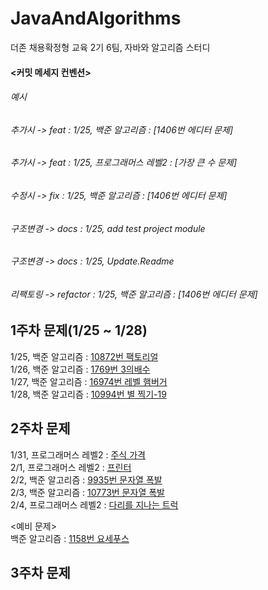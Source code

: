
# JavaAndAlgorithms
더존 채용확정형 교육 2기 6팀, 자바와 알고리즘 스터디 </br>
#### <커밋 메세지 컨벤션>  
###### 예시</br> 
###### 추가시 -> feat : 1/25, 백준 알고리즘 : [1406번 에디터 문제] </br>
###### 추가시 -> feat : 1/25, 프로그래머스 레벨2 : [가장 큰 수 문제] </br>
###### 수정시 -> fix : 1/25, 백준 알고리즘 : [1406번 에디터 문제] </br>
###### 구조변경 -> docs : 1/25, add test project module  </br>
###### 구조변경 -> docs : 1/25, Update.Readme  </br>
###### 리팩토링 -> refactor : 1/25, 백준 알고리즘 : [1406번 에디터 문제] </br>
## 1주차 문제(1/25 ~ 1/28)
1/25, 백준 알고리즘  : [10872번 팩토리얼](https://www.acmicpc.net/problem/10872) </br>
1/26, 백준 알고리즘  : [1769번 3의배수](https://www.acmicpc.net/problem/1769) </br>
1/27, 백준 알고리즘  : [16974번 레벨 햄버거](https://www.acmicpc.net/problem/16974) </br>
1/28, 백준 알고리즘  : [10994번 별 찍기-19](https://www.acmicpc.net/problem/10994) </br>
## 2주차 문제 
1/31, 프로그래머스 레벨2 : [주식 가격](https://programmers.co.kr/learn/courses/30/lessons/42584) </br>
2/1, 프로그래머스 레벨2 : [프린터](https://programmers.co.kr/learn/courses/30/lessons/42587) </br>
2/2, 백준 알고리즘  : [9935번 문자열 폭발](https://www.acmicpc.net/problem/9935) </br>
2/3, 백준 알고리즘  : [10773번 문자열 폭발](https://www.acmicpc.net/problem/10773) </br>
2/4, 프로그래머스 레벨2 : [다리를 지나는 트럭](https://programmers.co.kr/learn/courses/30/lessons/42583) </br>

<예비 문제></br>
백준 알고리즘  : [1158번 요세푸스](https://www.acmicpc.net/problem/1158) </br>

## 3주차 문제
